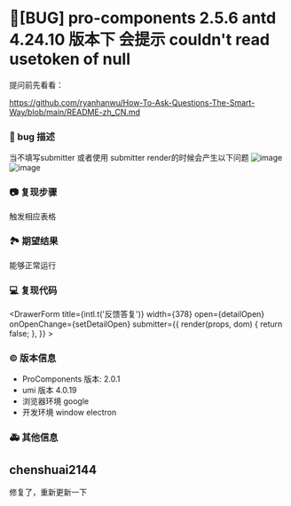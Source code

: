 # 🐛[BUG] pro-components 2.5.6 antd 4.24.10 版本下 会提示 couldn't read usetoken of null

提问前先看看：

https://github.com/ryanhanwu/How-To-Ask-Questions-The-Smart-Way/blob/main/README-zh_CN.md

### 🐛 bug 描述

当不填写submitter 或者使用 submitter render的时候会产生以下问题
![image](https://github.com/ant-design/pro-components/assets/34001432/d749b05f-0d84-41a5-98a9-551da17e2d42)
![image](https://github.com/ant-design/pro-components/assets/34001432/123612fc-4909-4a2a-ab8b-3b102750c1f2)

<!--
详细地描述 bug，让大家都能理解
-->

### 📷 复现步骤

触发相应表格

<!--
清晰描述复现步骤，让别人也能看到问题，如果可能，尽量提供可执行代码，
如：https://codesandbox.io/ 在此处创建一个 codesandbox，方便我们更快的排查和复现问题
-->

### 🏞 期望结果

<!--
描述你原本期望看到的结果
-->

能够正常运行

### 💻 复现代码

<DrawerForm
title={intl.t('反馈答复')}
width={378}
open={detailOpen}
onOpenChange={setDetailOpen}
submitter={{
        render(props, dom) {
          return false;
        },
      }} >
<DetailModal detail={detail} />
</DrawerForm>

<!--
提供可复现的代码，仓库，或线上示例
-->

### © 版本信息

- ProComponents 版本: 2.0.1
- umi 版本 4.0.19
- 浏览器环境 google
- 开发环境 window electron

### 🚑 其他信息

<!--
如截图等其他信息可以贴在这里
-->

## chenshuai2144

修复了，重新更新一下
